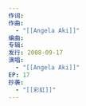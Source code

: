 ```yaml
---
作词: 
作曲:
  - "[[Angela Aki]]"
编曲: 
专辑: 
发行: 2008-09-17
演唱:
  - "[[Angela Aki]]"
EP: 17
抄袭:
  - "[[彩虹]]"
---
```

